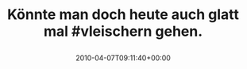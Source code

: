 ---
retweeted: false
source: <a href="http://twitter.com" rel="nofollow">Twitter Web Client</a>
entities:
  hashtags:
  - text: vleischern
    indices:
    - '37'
    - '48'
  symbols: []
  user_mentions: []
  urls: []
display_text_range:
- '0'
- '55'
favorite_count: '0'
id_str: '11747430034'
truncated: false
retweet_count: '0'
id: '11747430034'
created_at: Wed Apr 07 09:11:40 +0000 2010
favorited: false
full_text: 'Könnte man doch heute auch glatt mal #vleischern gehen.'
lang: de
tags:
- vleischern
- pesos/twitter
date: '2010-04-07T09:11:40+00:00'
src: https://twitter.com/bascht/status/11747430034
original_url: https://twitter.com/bascht/status/11747430034
type: twitter_tweet
text: 'Könnte man doch heute auch glatt mal #vleischern gehen.'
title: 'Könnte man doch heute auch glatt mal #vleischern gehen.

  '

---